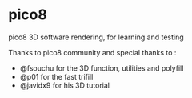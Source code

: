 # pico8

pico8 3D software rendering, for learning and testing

Thanks to pico8 community and special thanks to :
* @fsouchu for the 3D function, utilities and polyfill 
* @p01 for the fast trifill
* @javidx9 for his 3D tutorial
